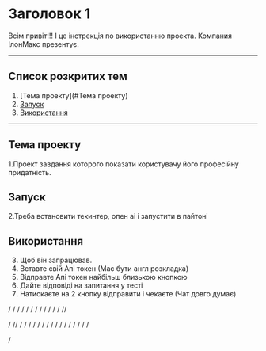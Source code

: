 # Заголовок 1
Всім привіт!!!
І це інстрекція по використанню проекта.
Компания ІлонМакс презентує.
____
## Список розкритих тем
1. [Тема проекту](#Тема проекту)
2. [Запуск](#Запуск)
3. [Використання](#Використання)
____
## Тема проекту
1.Проект завдання которого показати користувачу його професійну придатність.
## Запуск
2.Треба встановити текинтер, опен аі і запустити в пайтоні
## Використання
3. Щоб він запрацював.
  1. Вставте свій Апі токен (Має бути англ розкладка)
  2. Відправте Апі токен найбільш близькою кнопкою
  3. Дайте відповіді на запитання у тесті
  4. Натискаєте на 2 кнопку відправити і чекаєте (Чат довго думає)



/
/
/
/
/
/
/
/
/
/
/
/
//

/
//
/
/
/
/
/
/
/
/
/
/
/
/
/
/
/
/





























































/
